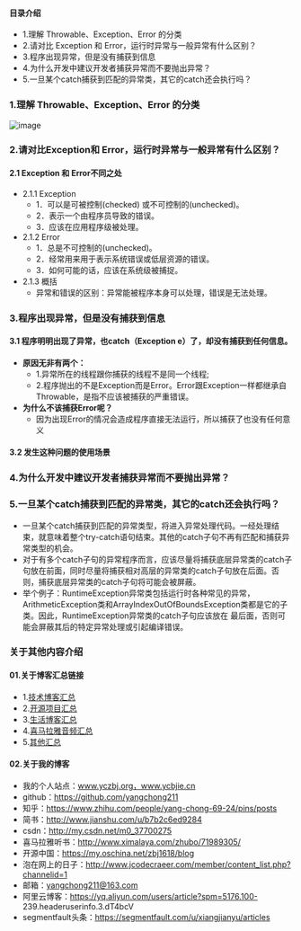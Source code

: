 #### 目录介绍
- 1.理解 Throwable、Exception、Error 的分类
- 2.请对比 Exception 和 Error，运行时异常与一般异常有什么区别？
- 3.程序出现异常，但是没有捕获到信息
- 4.为什么开发中建议开发者捕获异常而不要抛出异常？
- 5.一旦某个catch捕获到匹配的异常类，其它的catch还会执行吗？



### 1.理解 Throwable、Exception、Error 的分类
![image](https://upload-images.jianshu.io/upload_images/4432347-246194d0356632f5.png?imageMogr2/auto-orient/strip%7CimageView2/2/w/1240)


### 2.请对比Exception和 Error，运行时异常与一般异常有什么区别？
#### 2.1 Exception 和 Error不同之处
- 2.1.1 Exception
    -  1．可以是可被控制(checked) 或不可控制的(unchecked)。
    -  2．表示一个由程序员导致的错误。
    -  3．应该在应用程序级被处理。
- 2.1.2 Error
    -  1．总是不可控制的(unchecked)。
    -  2．经常用来用于表示系统错误或低层资源的错误。
    -  3．如何可能的话，应该在系统级被捕捉。
- 2.1.3 概括
    - 异常和错误的区别：异常能被程序本身可以处理，错误是无法处理。


### 3.程序出现异常，但是没有捕获到信息
#### 3.1 程序明明出现了异常，也catch（Exception e）了，却没有捕获到任何信息。
- **原因无非有两个：**
    - 1.异常所在的线程跟你捕获的线程不是同一个线程;
    - 2.程序抛出的不是Exception而是Error。Error跟Exception一样都继承自Throwable，是指不应该被捕获的严重错误。
- **为什么不该捕获Error呢？**
    - 因为出现Error的情况会造成程序直接无法运行，所以捕获了也没有任何意义



#### 3.2 发生这种问题的使用场景


### 4.为什么开发中建议开发者捕获异常而不要抛出异常？


### 5.一旦某个catch捕获到匹配的异常类，其它的catch还会执行吗？
- 一旦某个catch捕获到匹配的异常类型，将进入异常处理代码。一经处理结束，就意味着整个try-catch语句结束。其他的catch子句不再有匹配和捕获异常类型的机会。
- 对于有多个catch子句的异常程序而言，应该尽量将捕获底层异常类的catch子 句放在前面，同时尽量将捕获相对高层的异常类的catch子句放在后面。否则，捕获底层异常类的catch子句将可能会被屏蔽。
- 举个例子：RuntimeException异常类包括运行时各种常见的异常，ArithmeticException类和ArrayIndexOutOfBoundsException类都是它的子类。因此，RuntimeException异常类的catch子句应该放在 最后面，否则可能会屏蔽其后的特定异常处理或引起编译错误。




### 关于其他内容介绍
#### 01.关于博客汇总链接
- 1.[技术博客汇总](https://www.jianshu.com/p/614cb839182c)
- 2.[开源项目汇总](https://blog.csdn.net/m0_37700275/article/details/80863574)
- 3.[生活博客汇总](https://blog.csdn.net/m0_37700275/article/details/79832978)
- 4.[喜马拉雅音频汇总](https://www.jianshu.com/p/f665de16d1eb)
- 5.[其他汇总](https://www.jianshu.com/p/53017c3fc75d)



#### 02.关于我的博客
- 我的个人站点：www.yczbj.org，www.ycbjie.cn
- github：https://github.com/yangchong211
- 知乎：https://www.zhihu.com/people/yang-chong-69-24/pins/posts
- 简书：http://www.jianshu.com/u/b7b2c6ed9284
- csdn：http://my.csdn.net/m0_37700275
- 喜马拉雅听书：http://www.ximalaya.com/zhubo/71989305/
- 开源中国：https://my.oschina.net/zbj1618/blog
- 泡在网上的日子：http://www.jcodecraeer.com/member/content_list.php?channelid=1
- 邮箱：yangchong211@163.com
- 阿里云博客：https://yq.aliyun.com/users/article?spm=5176.100- 239.headeruserinfo.3.dT4bcV
- segmentfault头条：https://segmentfault.com/u/xiangjianyu/articles

